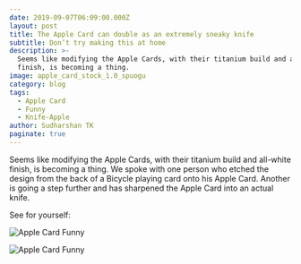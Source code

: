 ```yaml
---
date: 2019-09-07T06:09:00.000Z
layout: post
title: The Apple Card can double as an extremely sneaky knife
subtitle: Don’t try making this at home
description: >-
  Seems like modifying the Apple Cards, with their titanium build and all-white
  finish, is becoming a thing.
image: apple_card_stock_1.0_spuogu
category: blog
tags:
  - Apple Card
  - Funny
  - Knife-Apple
author: Sudharshan TK
paginate: true
---
```

Seems like modifying the Apple Cards, with their titanium build and all-white finish, is becoming a thing. We spoke with one person who etched the design from the back of a Bicycle playing card onto his Apple Card. Another is going a step further and has sharpened the Apple Card into an actual knife.

See for yourself:

![Apple Card Funny](https://res.cloudinary.com/read-write-tech/image/upload/v1567837707/_AMR___Sharpening_Titanium_Knife_made_of_Apple_Card_AMSR__1__u3ak1t.gif "Apple Card Knife")

![Apple Card Funny](https://res.cloudinary.com/read-write-tech/image/upload/v1567837755/_AMR___Sharpening_Titanium_Knife_made_of_Apple_Card_AMSR__2__vwtolr.gif "Knife")
